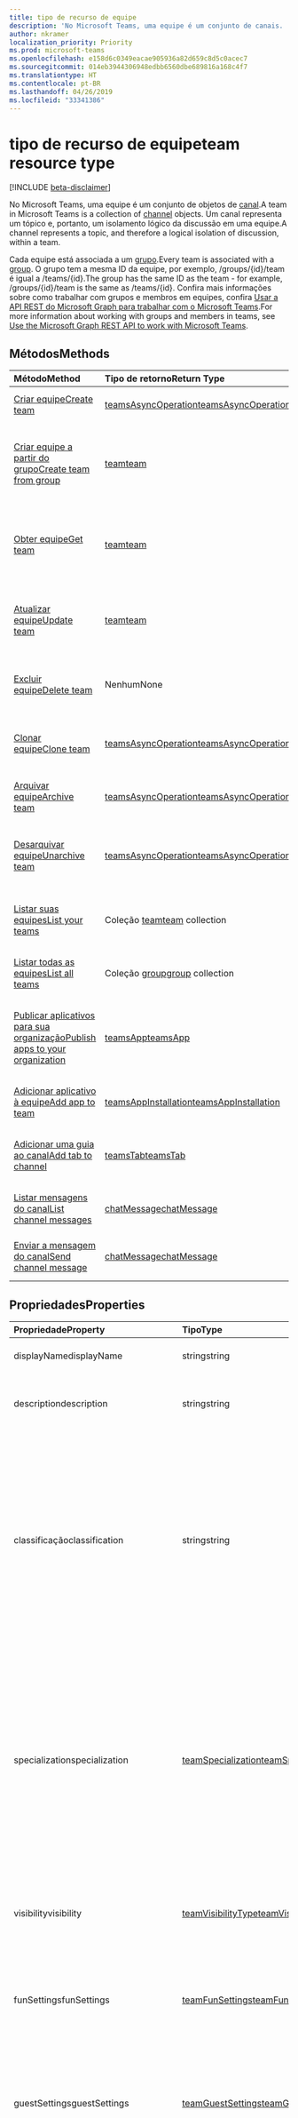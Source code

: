```yaml
---
title: tipo de recurso de equipe
description: 'No Microsoft Teams, uma equipe é um conjunto de canais. '
author: nkramer
localization_priority: Priority
ms.prod: microsoft-teams
ms.openlocfilehash: e158d6c0349eacae905936a82d659c8d5c0acec7
ms.sourcegitcommit: 014eb3944306948edbb6560dbe689816a168c4f7
ms.translationtype: HT
ms.contentlocale: pt-BR
ms.lasthandoff: 04/26/2019
ms.locfileid: "33341386"
---
```

# <a name="team-resource-type"></a><span data-ttu-id="1a5bf-103">tipo de recurso de equipe</span><span class="sxs-lookup"><span data-stu-id="1a5bf-103">team resource type</span></span>

[!INCLUDE [beta-disclaimer](../../includes/beta-disclaimer.md)]

<span data-ttu-id="1a5bf-104">No Microsoft Teams, uma equipe é um conjunto de objetos de [canal](channel.md).</span><span class="sxs-lookup"><span data-stu-id="1a5bf-104">A team in Microsoft Teams is a collection of [channel](channel.md) objects.</span></span> <span data-ttu-id="1a5bf-105">Um canal representa um tópico e, portanto, um isolamento lógico da discussão em uma equipe.</span><span class="sxs-lookup"><span data-stu-id="1a5bf-105">A channel represents a topic, and therefore a logical isolation of discussion, within a team.</span></span>

<span data-ttu-id="1a5bf-106">Cada equipe está associada a um [grupo](../resources/group.md).</span><span class="sxs-lookup"><span data-stu-id="1a5bf-106">Every team is associated with a [group](../resources/group.md).</span></span>
<span data-ttu-id="1a5bf-107">O grupo tem a mesma ID da equipe, por exemplo, /groups/{id}/team é igual a /teams/{id}.</span><span class="sxs-lookup"><span data-stu-id="1a5bf-107">The group has the same ID as the team - for example, /groups/{id}/team is the same as /teams/{id}.</span></span>
<span data-ttu-id="1a5bf-108">Confira mais informações sobre como trabalhar com grupos e membros em equipes, confira [Usar a API REST do Microsoft Graph para trabalhar com o Microsoft Teams](teams-api-overview.md).</span><span class="sxs-lookup"><span data-stu-id="1a5bf-108">For more information about working with groups and members in teams, see [Use the Microsoft Graph REST API to work with Microsoft Teams](teams-api-overview.md).</span></span>

## <a name="methods"></a><span data-ttu-id="1a5bf-109">Métodos</span><span class="sxs-lookup"><span data-stu-id="1a5bf-109">Methods</span></span>

| <span data-ttu-id="1a5bf-110">Método</span><span class="sxs-lookup"><span data-stu-id="1a5bf-110">Method</span></span>       | <span data-ttu-id="1a5bf-111">Tipo de retorno</span><span class="sxs-lookup"><span data-stu-id="1a5bf-111">Return Type</span></span>  |<span data-ttu-id="1a5bf-112">Descrição</span><span class="sxs-lookup"><span data-stu-id="1a5bf-112">Description</span></span>|
|:---------------|:--------|:----------|
|[<span data-ttu-id="1a5bf-113">Criar equipe</span><span class="sxs-lookup"><span data-stu-id="1a5bf-113">Create team</span></span>](../api/team-post.md) | [<span data-ttu-id="1a5bf-114">teamsAsyncOperation</span><span class="sxs-lookup"><span data-stu-id="1a5bf-114">teamsAsyncOperation</span></span>](teamsasyncoperation.md) | <span data-ttu-id="1a5bf-115">Crie uma equipe do zero.</span><span class="sxs-lookup"><span data-stu-id="1a5bf-115">Create a team from scratch.</span></span> |
|[<span data-ttu-id="1a5bf-116">Criar equipe a partir do grupo</span><span class="sxs-lookup"><span data-stu-id="1a5bf-116">Create team from group</span></span>](../api/team-put-teams.md) | [<span data-ttu-id="1a5bf-117">team</span><span class="sxs-lookup"><span data-stu-id="1a5bf-117">team</span></span>](team.md) | <span data-ttu-id="1a5bf-118">Crie uma nova equipe ou adicione uma equipe a um grupo existente.</span><span class="sxs-lookup"><span data-stu-id="1a5bf-118">Create a new team, or add a team to an existing group.</span></span>|
|[<span data-ttu-id="1a5bf-119">Obter equipe</span><span class="sxs-lookup"><span data-stu-id="1a5bf-119">Get team</span></span>](../api/team-get.md) | [<span data-ttu-id="1a5bf-120">team</span><span class="sxs-lookup"><span data-stu-id="1a5bf-120">team</span></span>](team.md) | <span data-ttu-id="1a5bf-121">Recupere as propriedades e relações da equipe especificada.</span><span class="sxs-lookup"><span data-stu-id="1a5bf-121">Retrieve the properties and relationships of the specified team.</span></span>|
|[<span data-ttu-id="1a5bf-122">Atualizar equipe</span><span class="sxs-lookup"><span data-stu-id="1a5bf-122">Update team</span></span>](../api/team-update.md) | [<span data-ttu-id="1a5bf-123">team</span><span class="sxs-lookup"><span data-stu-id="1a5bf-123">team</span></span>](team.md) |<span data-ttu-id="1a5bf-124">Atualize as propriedades da equipe especificada.</span><span class="sxs-lookup"><span data-stu-id="1a5bf-124">Update the properties of the specified team.</span></span> |
|[<span data-ttu-id="1a5bf-125">Excluir equipe</span><span class="sxs-lookup"><span data-stu-id="1a5bf-125">Delete team</span></span>](/graph/api/group-delete?view=graph-rest-1.0) | <span data-ttu-id="1a5bf-126">Nenhum</span><span class="sxs-lookup"><span data-stu-id="1a5bf-126">None</span></span> |<span data-ttu-id="1a5bf-127">Exclua a equipe e o grupo associado.</span><span class="sxs-lookup"><span data-stu-id="1a5bf-127">Delete the team and its associated group.</span></span> |
|[<span data-ttu-id="1a5bf-128">Clonar equipe</span><span class="sxs-lookup"><span data-stu-id="1a5bf-128">Clone team</span></span>](../api/team-clone.md) | [<span data-ttu-id="1a5bf-129">teamsAsyncOperation</span><span class="sxs-lookup"><span data-stu-id="1a5bf-129">teamsAsyncOperation</span></span>](../resources/teamsasyncoperation.md) |<span data-ttu-id="1a5bf-130">Copie a equipe e o grupo associado.</span><span class="sxs-lookup"><span data-stu-id="1a5bf-130">Copy the team and its associated group.</span></span> |
|[<span data-ttu-id="1a5bf-131">Arquivar equipe</span><span class="sxs-lookup"><span data-stu-id="1a5bf-131">Archive team</span></span>](../api/team-archive.md) | [<span data-ttu-id="1a5bf-132">teamsAsyncOperation</span><span class="sxs-lookup"><span data-stu-id="1a5bf-132">teamsAsyncOperation</span></span>](../resources/teamsasyncoperation.md) |<span data-ttu-id="1a5bf-133">Coloque a equipe em um estado somente leitura.</span><span class="sxs-lookup"><span data-stu-id="1a5bf-133">Put the team in a read-only state.</span></span> |
|[<span data-ttu-id="1a5bf-134">Desarquivar equipe</span><span class="sxs-lookup"><span data-stu-id="1a5bf-134">Unarchive team</span></span>](../api/team-unarchive.md) | [<span data-ttu-id="1a5bf-135">teamsAsyncOperation</span><span class="sxs-lookup"><span data-stu-id="1a5bf-135">teamsAsyncOperation</span></span>](../resources/teamsasyncoperation.md) |<span data-ttu-id="1a5bf-136">Restaure a equipe com um estado de leitura e gravação.</span><span class="sxs-lookup"><span data-stu-id="1a5bf-136">Restore the team to a read-write state.</span></span> |
|[<span data-ttu-id="1a5bf-137">Listar suas equipes</span><span class="sxs-lookup"><span data-stu-id="1a5bf-137">List your teams</span></span>](../api/user-list-joinedteams.md) | <span data-ttu-id="1a5bf-138">Coleção [team](team.md)</span><span class="sxs-lookup"><span data-stu-id="1a5bf-138">[team](team.md) collection</span></span> | <span data-ttu-id="1a5bf-139">Liste as equipes das quais você é membro.</span><span class="sxs-lookup"><span data-stu-id="1a5bf-139">List the teams you are a member of.</span></span> |
|[<span data-ttu-id="1a5bf-140">Listar todas as equipes</span><span class="sxs-lookup"><span data-stu-id="1a5bf-140">List all teams</span></span>](/graph/teams-list-all-teams) | <span data-ttu-id="1a5bf-141">Coleção [group](group.md)</span><span class="sxs-lookup"><span data-stu-id="1a5bf-141">[group](group.md) collection</span></span> | <span data-ttu-id="1a5bf-142">Liste todos os grupos que têm equipes.</span><span class="sxs-lookup"><span data-stu-id="1a5bf-142">List all groups that have teams.</span></span> |
|[<span data-ttu-id="1a5bf-143">Publicar aplicativos para sua organização</span><span class="sxs-lookup"><span data-stu-id="1a5bf-143">Publish apps to your organization</span></span>](../resources/teamsapp.md)| [<span data-ttu-id="1a5bf-144">teamsApp</span><span class="sxs-lookup"><span data-stu-id="1a5bf-144">teamsApp</span></span>](../resources/teamsapp.md) | <span data-ttu-id="1a5bf-145">Crie aplicativos do Teams que apenas sua organização possa ver.</span><span class="sxs-lookup"><span data-stu-id="1a5bf-145">Create Teams apps visible only to your organization.</span></span> |
|[<span data-ttu-id="1a5bf-146">Adicionar aplicativo à equipe</span><span class="sxs-lookup"><span data-stu-id="1a5bf-146">Add app to team</span></span>](../api/teamsappinstallation-add.md) | [<span data-ttu-id="1a5bf-147">teamsAppInstallation</span><span class="sxs-lookup"><span data-stu-id="1a5bf-147">teamsAppInstallation</span></span>](teamsappinstallation.md) | <span data-ttu-id="1a5bf-148">Adiciona (instala) um aplicativo a uma equipe.</span><span class="sxs-lookup"><span data-stu-id="1a5bf-148">Adds (installs) an app to a team.</span></span>|
|[<span data-ttu-id="1a5bf-149">Adicionar uma guia ao canal</span><span class="sxs-lookup"><span data-stu-id="1a5bf-149">Add tab to channel</span></span>](../api/teamstab-add.md) | [<span data-ttu-id="1a5bf-150">teamsTab</span><span class="sxs-lookup"><span data-stu-id="1a5bf-150">teamsTab</span></span>](../resources/teamstab.md) | <span data-ttu-id="1a5bf-151">Adiciona (instala) uma guia ao canal de uma equipe.</span><span class="sxs-lookup"><span data-stu-id="1a5bf-151">Adds (installs) a tab to a team's channel.</span></span>|
|[<span data-ttu-id="1a5bf-152">Listar mensagens do canal</span><span class="sxs-lookup"><span data-stu-id="1a5bf-152">List channel messages</span></span>](../api/channel-list-messages.md)  | [<span data-ttu-id="1a5bf-153">chatMessage</span><span class="sxs-lookup"><span data-stu-id="1a5bf-153">chatMessage</span></span>](../resources/chatmessage.md) | [<span data-ttu-id="1a5bf-154">Obter mensagens em um canal</span><span class="sxs-lookup"><span data-stu-id="1a5bf-154">Get messages in a channel</span></span>](../api/channel-list-messages.md) |
|[<span data-ttu-id="1a5bf-155">Enviar a mensagem do canal</span><span class="sxs-lookup"><span data-stu-id="1a5bf-155">Send channel message</span></span>](../api/channel-post-chatmessage.md)  | [<span data-ttu-id="1a5bf-156">chatMessage</span><span class="sxs-lookup"><span data-stu-id="1a5bf-156">chatMessage</span></span>](../resources/chatmessage.md) | [<span data-ttu-id="1a5bf-157">Enviar uma mensagem para um canal</span><span class="sxs-lookup"><span data-stu-id="1a5bf-157">Send a message to a channel</span></span>](../api/channel-post-chatmessage.md) |

## <a name="properties"></a><span data-ttu-id="1a5bf-158">Propriedades</span><span class="sxs-lookup"><span data-stu-id="1a5bf-158">Properties</span></span>

| <span data-ttu-id="1a5bf-159">Propriedade</span><span class="sxs-lookup"><span data-stu-id="1a5bf-159">Property</span></span> | <span data-ttu-id="1a5bf-160">Tipo</span><span class="sxs-lookup"><span data-stu-id="1a5bf-160">Type</span></span>   | <span data-ttu-id="1a5bf-161">Descrição</span><span class="sxs-lookup"><span data-stu-id="1a5bf-161">Description</span></span> |
|:---------------|:--------|:----------|
|<span data-ttu-id="1a5bf-162">displayName</span><span class="sxs-lookup"><span data-stu-id="1a5bf-162">displayName</span></span>|<span data-ttu-id="1a5bf-163">string</span><span class="sxs-lookup"><span data-stu-id="1a5bf-163">string</span></span>| <span data-ttu-id="1a5bf-164">O nome da equipe.</span><span class="sxs-lookup"><span data-stu-id="1a5bf-164">The name of the team.</span></span> |
|<span data-ttu-id="1a5bf-165">description</span><span class="sxs-lookup"><span data-stu-id="1a5bf-165">description</span></span>|<span data-ttu-id="1a5bf-166">string</span><span class="sxs-lookup"><span data-stu-id="1a5bf-166">string</span></span>| <span data-ttu-id="1a5bf-167">Uma descrição opcional para a equipe.</span><span class="sxs-lookup"><span data-stu-id="1a5bf-167">An optional description for the team.</span></span> |
|<span data-ttu-id="1a5bf-168">classificação</span><span class="sxs-lookup"><span data-stu-id="1a5bf-168">classification</span></span>|<span data-ttu-id="1a5bf-169">string</span><span class="sxs-lookup"><span data-stu-id="1a5bf-169">string</span></span>| <span data-ttu-id="1a5bf-170">Um rótulo opcional.</span><span class="sxs-lookup"><span data-stu-id="1a5bf-170">An optional label.</span></span> <span data-ttu-id="1a5bf-171">Normalmente descreve a confidencialidade da empresa ou dos dados da equipe.</span><span class="sxs-lookup"><span data-stu-id="1a5bf-171">Typically describes the data or business sensitivity of the team.</span></span> <span data-ttu-id="1a5bf-172">Deve coincidir com um dos conjuntos predefinidos no diretório do locatário.</span><span class="sxs-lookup"><span data-stu-id="1a5bf-172">Must match one of a pre-configured set in the tenant's directory.</span></span> |
|<span data-ttu-id="1a5bf-173">specialization</span><span class="sxs-lookup"><span data-stu-id="1a5bf-173">specialization</span></span>|[<span data-ttu-id="1a5bf-174">teamSpecialization</span><span class="sxs-lookup"><span data-stu-id="1a5bf-174">teamSpecialization</span></span>](teamspecialization.md)| <span data-ttu-id="1a5bf-175">Opcional.</span><span class="sxs-lookup"><span data-stu-id="1a5bf-175">Optional.</span></span> <span data-ttu-id="1a5bf-176">Indica se a equipe destina-se a um caso de uso específico.</span><span class="sxs-lookup"><span data-stu-id="1a5bf-176">Indicates whether the team is intended for a particular use case.</span></span>  <span data-ttu-id="1a5bf-177">Cada especialização de equipe tem acesso a comportamentos e experiências exclusivos direcionados ao seu caso de uso.</span><span class="sxs-lookup"><span data-stu-id="1a5bf-177">Each team specialization has access to unique behaviors and experiences targeted to its use case.</span></span> |
|<span data-ttu-id="1a5bf-178">visibility</span><span class="sxs-lookup"><span data-stu-id="1a5bf-178">visibility</span></span>|[<span data-ttu-id="1a5bf-179">teamVisibilityType</span><span class="sxs-lookup"><span data-stu-id="1a5bf-179">teamVisibilityType</span></span>](teamvisibilitytype.md)| <span data-ttu-id="1a5bf-180">A visibilidade de um grupo e equipe.</span><span class="sxs-lookup"><span data-stu-id="1a5bf-180">The visibility of a the group and team.</span></span> <span data-ttu-id="1a5bf-181">O padrão é Público.</span><span class="sxs-lookup"><span data-stu-id="1a5bf-181">Defaults to Public.</span></span> |
|<span data-ttu-id="1a5bf-182">funSettings</span><span class="sxs-lookup"><span data-stu-id="1a5bf-182">funSettings</span></span>|[<span data-ttu-id="1a5bf-183">teamFunSettings</span><span class="sxs-lookup"><span data-stu-id="1a5bf-183">teamFunSettings</span></span>](teamfunsettings.md) |<span data-ttu-id="1a5bf-184">Configurações que definem o uso de Giphy, memes e figurinhas na equipe.</span><span class="sxs-lookup"><span data-stu-id="1a5bf-184">Settings to configure use of Giphy, memes, and stickers in the team.</span></span>|
|<span data-ttu-id="1a5bf-185">guestSettings</span><span class="sxs-lookup"><span data-stu-id="1a5bf-185">guestSettings</span></span>|[<span data-ttu-id="1a5bf-186">teamGuestSettings</span><span class="sxs-lookup"><span data-stu-id="1a5bf-186">teamGuestSettings</span></span>](teamguestsettings.md) |<span data-ttu-id="1a5bf-187">Configurações que definem se os convidados podem criar, atualizar ou excluir canais na equipe.</span><span class="sxs-lookup"><span data-stu-id="1a5bf-187">Settings to configure whether guests can create, update, or delete channels in the team.</span></span>|
|<span data-ttu-id="1a5bf-188">internalId</span><span class="sxs-lookup"><span data-stu-id="1a5bf-188">internalId</span></span> | <span data-ttu-id="1a5bf-189">string</span><span class="sxs-lookup"><span data-stu-id="1a5bf-189">string</span></span> | <span data-ttu-id="1a5bf-190">Uma ID exclusiva da equipe, que foi usada em alguns locais, como o log de auditoria da [API da Atividade de Gestão do Office 365](https://docs.microsoft.com/pt-BR/office/office-365-management-api/office-365-management-activity-api-reference).</span><span class="sxs-lookup"><span data-stu-id="1a5bf-190">A unique ID for the team that has been used in a few places such as the audit log/[Office 365 Management Activity API](https://docs.microsoft.com/pt-BR/office/office-365-management-api/office-365-management-activity-api-reference).</span></span> |
|<span data-ttu-id="1a5bf-191">isArchived</span><span class="sxs-lookup"><span data-stu-id="1a5bf-191">isArchived</span></span>|<span data-ttu-id="1a5bf-192">Booliano</span><span class="sxs-lookup"><span data-stu-id="1a5bf-192">Boolean</span></span>|<span data-ttu-id="1a5bf-193">Se essa equipe está no modo somente leitura.</span><span class="sxs-lookup"><span data-stu-id="1a5bf-193">Whether this team is in read-only mode.</span></span> |
|<span data-ttu-id="1a5bf-194">memberSettings</span><span class="sxs-lookup"><span data-stu-id="1a5bf-194">memberSettings</span></span>|[<span data-ttu-id="1a5bf-195">teamMemberSettings</span><span class="sxs-lookup"><span data-stu-id="1a5bf-195">teamMemberSettings</span></span>](teammembersettings.md) |<span data-ttu-id="1a5bf-196">Configurações para configurar se os membros podem executar determinadas ações, por exemplo, criar canais e adicionar bots na equipe.</span><span class="sxs-lookup"><span data-stu-id="1a5bf-196">Settings to configure whether members can perform certain actions, for example, create channels and add bots, in the team.</span></span>|
|<span data-ttu-id="1a5bf-197">messagingSettings</span><span class="sxs-lookup"><span data-stu-id="1a5bf-197">messagingSettings</span></span>|[<span data-ttu-id="1a5bf-198">teamMessagingSettings</span><span class="sxs-lookup"><span data-stu-id="1a5bf-198">teamMessagingSettings</span></span>](teammessagingsettings.md) |<span data-ttu-id="1a5bf-199">Configurações para definir a mensagens e menções na equipe.</span><span class="sxs-lookup"><span data-stu-id="1a5bf-199">Settings to configure messaging and mentions in the team.</span></span>|
|<span data-ttu-id="1a5bf-200">webUrl</span><span class="sxs-lookup"><span data-stu-id="1a5bf-200">webUrl</span></span>|<span data-ttu-id="1a5bf-201">cadeia de caracteres (somente leitura)</span><span class="sxs-lookup"><span data-stu-id="1a5bf-201">string (readonly)</span></span> | <span data-ttu-id="1a5bf-202">Um hiperlink que será enviado à equipe no cliente do Microsoft Teams.</span><span class="sxs-lookup"><span data-stu-id="1a5bf-202">A hyperlink that will go to the team in the Microsoft Teams client.</span></span> <span data-ttu-id="1a5bf-203">Esta é a URL que você recebe ao clicar com o botão direito do mouse em uma equipe no cliente do Microsoft Teams e escolher **Obter o link para a equipe**.</span><span class="sxs-lookup"><span data-stu-id="1a5bf-203">This is the URL that you get when you right-click a team in the Microsoft Teams client and select **Get link to team**.</span></span> <span data-ttu-id="1a5bf-204">Essa URL deve ser tratada como um blob opaco e não analisado.</span><span class="sxs-lookup"><span data-stu-id="1a5bf-204">This URL should be treated as an opaque blob, and not parsed.</span></span> |

## <a name="relationships"></a><span data-ttu-id="1a5bf-205">Relações</span><span class="sxs-lookup"><span data-stu-id="1a5bf-205">Relationships</span></span>

| <span data-ttu-id="1a5bf-206">Relação</span><span class="sxs-lookup"><span data-stu-id="1a5bf-206">Relationship</span></span> | <span data-ttu-id="1a5bf-207">Tipo</span><span class="sxs-lookup"><span data-stu-id="1a5bf-207">Type</span></span>   | <span data-ttu-id="1a5bf-208">Descrição</span><span class="sxs-lookup"><span data-stu-id="1a5bf-208">Description</span></span> |
|:---------------|:--------|:----------|
|<span data-ttu-id="1a5bf-209">apps</span><span class="sxs-lookup"><span data-stu-id="1a5bf-209">apps</span></span>|<span data-ttu-id="1a5bf-210">Coleção [teamsApp](teamsapp.md)</span><span class="sxs-lookup"><span data-stu-id="1a5bf-210">[teamsApp](teamsapp.md) collection</span></span>| <span data-ttu-id="1a5bf-211">(Obsoleto) Os aplicativos instalados nessa equipe.</span><span class="sxs-lookup"><span data-stu-id="1a5bf-211">(Obsolete) The apps installed in this team.</span></span>|
|<span data-ttu-id="1a5bf-212">channels</span><span class="sxs-lookup"><span data-stu-id="1a5bf-212">channels</span></span>|<span data-ttu-id="1a5bf-213">Coleção [channel](channel.md)</span><span class="sxs-lookup"><span data-stu-id="1a5bf-213">[channel](channel.md) collection</span></span>|<span data-ttu-id="1a5bf-214">A coleção de canais e mensagens associadas à equipe.</span><span class="sxs-lookup"><span data-stu-id="1a5bf-214">The collection of channels & messages associated with the team.</span></span>|
|<span data-ttu-id="1a5bf-215">installedApps</span><span class="sxs-lookup"><span data-stu-id="1a5bf-215">installedApps</span></span>|<span data-ttu-id="1a5bf-216">Coleção [teamsAppInstallation](teamsappinstallation.md)</span><span class="sxs-lookup"><span data-stu-id="1a5bf-216">[teamsAppInstallation](teamsappinstallation.md) collection</span></span>|<span data-ttu-id="1a5bf-217">Os aplicativos instalados nessa equipe.</span><span class="sxs-lookup"><span data-stu-id="1a5bf-217">The apps installed in this team.</span></span>|
|<span data-ttu-id="1a5bf-218">owners</span><span class="sxs-lookup"><span data-stu-id="1a5bf-218">owners</span></span>|[<span data-ttu-id="1a5bf-219">user</span><span class="sxs-lookup"><span data-stu-id="1a5bf-219">user</span></span>](user.md)| <span data-ttu-id="1a5bf-220">A lista de proprietários desta equipe.</span><span class="sxs-lookup"><span data-stu-id="1a5bf-220">The list of this team's owners.</span></span> <span data-ttu-id="1a5bf-221">Atualmente, ao criar uma equipe usando permissões de aplicativo, exatamente um proprietário deve ser especificado.</span><span class="sxs-lookup"><span data-stu-id="1a5bf-221">Currently, when creating a team using application permissions, exactly one owner must be specified.</span></span> <span data-ttu-id="1a5bf-222">Ao usar permissões delegadas pelo usuário, nenhum proprietário pode ser especificado (o usuário atual é o proprietário).</span><span class="sxs-lookup"><span data-stu-id="1a5bf-222">When using user delegated permissions, no owner can be specified (the current user is the owner).</span></span> <span data-ttu-id="1a5bf-223">O proprietário deve ser especificado como um objeto ID (GUID), não um UPN.</span><span class="sxs-lookup"><span data-stu-id="1a5bf-223">Owner must be specified as an object ID (GUID), not a UPN.</span></span> |
|<span data-ttu-id="1a5bf-224">operations</span><span class="sxs-lookup"><span data-stu-id="1a5bf-224">operations</span></span>|<span data-ttu-id="1a5bf-225">Coleção [teamsAsyncOperation](teamsasyncoperation.md)</span><span class="sxs-lookup"><span data-stu-id="1a5bf-225">[teamsAsyncOperation](teamsasyncoperation.md) collection</span></span>| <span data-ttu-id="1a5bf-226">As operações assíncronas que foram executadas ou estão em execução nesta equipe.</span><span class="sxs-lookup"><span data-stu-id="1a5bf-226">The async operations that ran or are running on this team.</span></span> | 
|<span data-ttu-id="1a5bf-227">Cronograma</span><span class="sxs-lookup"><span data-stu-id="1a5bf-227">Schedule</span></span>|[<span data-ttu-id="1a5bf-228">Cronograma</span><span class="sxs-lookup"><span data-stu-id="1a5bf-228">Schedule</span></span>](schedule.md)| <span data-ttu-id="1a5bf-229">Cronograma de turno para essa equipe.</span><span class="sxs-lookup"><span data-stu-id="1a5bf-229">The schedule of shifts for this team.</span></span>|
|<span data-ttu-id="1a5bf-230">template</span><span class="sxs-lookup"><span data-stu-id="1a5bf-230">template</span></span>|[<span data-ttu-id="1a5bf-231">teamsTemplate</span><span class="sxs-lookup"><span data-stu-id="1a5bf-231">teamsTemplate</span></span>](teamstemplate.md)| <span data-ttu-id="1a5bf-232">O modelo usado para criar essa equipe.</span><span class="sxs-lookup"><span data-stu-id="1a5bf-232">The template this team was created from.</span></span> <span data-ttu-id="1a5bf-233">Confira os [modelos disponíveis](https://docs.microsoft.com/pt-BR/MicrosoftTeams/get-started-with-teams-templates).</span><span class="sxs-lookup"><span data-stu-id="1a5bf-233">See [available templates](https://docs.microsoft.com/pt-BR/MicrosoftTeams/get-started-with-teams-templates).</span></span> |


## <a name="json-representation"></a><span data-ttu-id="1a5bf-234">Representação JSON</span><span class="sxs-lookup"><span data-stu-id="1a5bf-234">JSON representation</span></span>

<span data-ttu-id="1a5bf-235">Veja a seguir uma representação JSON do recurso.</span><span class="sxs-lookup"><span data-stu-id="1a5bf-235">The following is a JSON representation of the resource.</span></span>

<!-- {
  "blockType": "resource",
  "@odata.type": "microsoft.graph.team",
  "baseType": "microsoft.graph.entity"
}-->

```json
{  
  "guestSettings": {"@odata.type": "microsoft.graph.teamGuestSettings"},
  "memberSettings": {"@odata.type": "microsoft.graph.teamMemberSettings"},
  "messagingSettings": {"@odata.type": "microsoft.graph.teamMessagingSettings"},
  "funSettings": {"@odata.type": "microsoft.graph.teamFunSettings"},
  "internalId": "string",
  "isArchived": false,
  "webUrl": "string (URL)",
  "displayName": "string",
  "description": "string",
  "classification": "string",
  "specialization": "string",
  "visibility": "string"
}

```

<!-- uuid: 8fcb5dbc-d5aa-4681-8e31-b001d5168d79
2015-10-25 14:57:30 UTC -->
<!--
{
  "type": "#page.annotation",
  "description": "team resource",
  "keywords": "",
  "section": "documentation",
  "tocPath": "",
  "suppressions": []
}
-->

## <a name="see-also"></a><span data-ttu-id="1a5bf-236">Confira também</span><span class="sxs-lookup"><span data-stu-id="1a5bf-236">See Also</span></span>
- [<span data-ttu-id="1a5bf-237">Como criar um grupo com uma equipe</span><span class="sxs-lookup"><span data-stu-id="1a5bf-237">Creating a group with a team</span></span>](/graph/teams-create-group-and-team)
- [<span data-ttu-id="1a5bf-238">Visão geral da API do Teams</span><span class="sxs-lookup"><span data-stu-id="1a5bf-238">Teams API Overview</span></span>](teams-api-overview.md)
